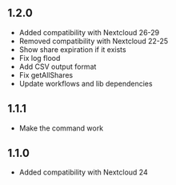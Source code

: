 ## 1.2.0

- Added compatibility with Nextcloud 26-29
- Removed compatibility with Nextcloud 22-25
- Show share expiration if it exists
- Fix log flood
- Add CSV output format
- Fix getAllShares
- Update workflows and lib dependencies

## 1.1.1

- Make the command work

## 1.1.0

- Added compatibility with Nextcloud 24
